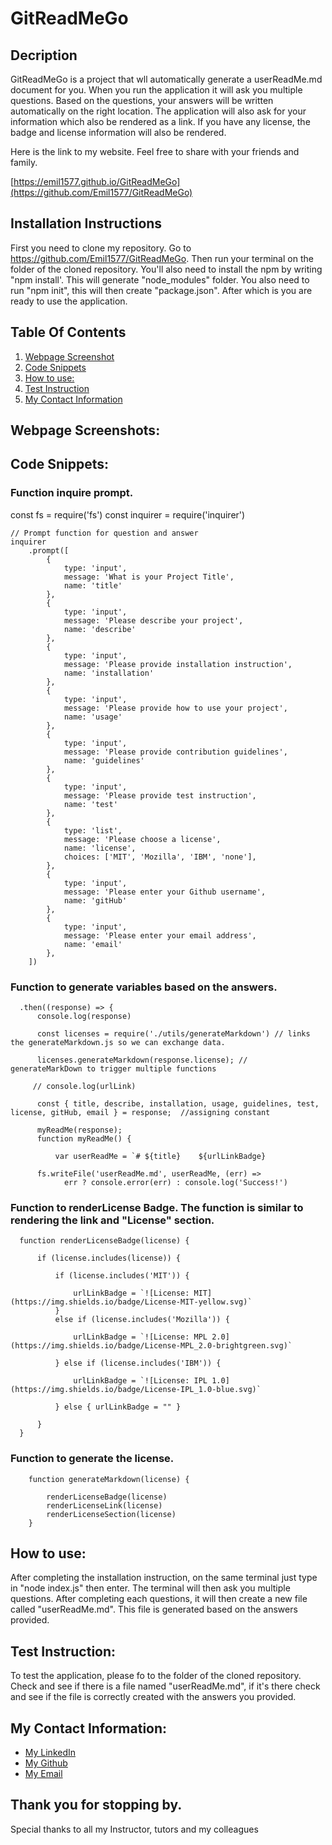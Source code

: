 # GitReadMeGo

## Decription

GitReadMeGo is a project that wll automatically generate a userReadMe.md document for you.  When you run the application it will ask you multiple questions.  Based on the questions, your answers will be written automatically on the right location. The application will also ask for your information which also be rendered as a link.  If you have any license, the badge and license information will also be rendered.  

Here is the link to my website.  Feel free to share with your friends and family.

[https://emil1577.github.io/GitReadMeGo](https://github.com/Emil1577/GitReadMeGo)

## Installation Instructions

First you need to clone my repository. Go to https://github.com/Emil1577/GitReadMeGo.  Then run your terminal on the folder of the cloned repository.  You'll also need to install the npm by writing "npm install'.  This will generate "node_modules" folder.  You also need to run "npm init", this will then create "package.json". After which is you are ready to use the application.

## Table Of Contents

1. [Webpage Screenshot](#webpage-screenshots)
2. [Code Snippets](#code-snippets)
3. [How to use:](#how-to-use)
4. [Test Instruction](#test-instruction)
5. [My Contact Information](#my-contact-information)

## Webpage Screenshots:


## Code Snippets: 

### Function inquire prompt.

const fs = require('fs')
const inquirer = require('inquirer')

    // Prompt function for question and answer
    inquirer
        .prompt([
            {
                type: 'input',
                message: 'What is your Project Title',
                name: 'title'
            },
            {
                type: 'input',
                message: 'Please describe your project',
                name: 'describe'
            },
            {
                type: 'input',
                message: 'Please provide installation instruction',
                name: 'installation'
            },
            {
                type: 'input',
                message: 'Please provide how to use your project',
                name: 'usage'
            },
            {
                type: 'input',
                message: 'Please provide contribution guidelines',
                name: 'guidelines'
            },
            {
                type: 'input',
                message: 'Please provide test instruction',
                name: 'test'
            },
            {
                type: 'list',
                message: 'Please choose a license',
                name: 'license',
                choices: ['MIT', 'Mozilla', 'IBM', 'none'],
            },
            {
                type: 'input',
                message: 'Please enter your Github username',
                name: 'gitHub'
            },
            {
                type: 'input',
                message: 'Please enter your email address',
                name: 'email'
            },
        ])

### Function to generate variables based on the answers.

      .then((response) => {
          console.log(response)

          const licenses = require('./utils/generateMarkdown') // links the generateMarkdown.js so we can exchange data.

          licenses.generateMarkdown(response.license); //  generateMarkDown to trigger multiple functions

         // console.log(urlLink)

          const { title, describe, installation, usage, guidelines, test, license, gitHub, email } = response;  //assigning constant 

          myReadMe(response);
          function myReadMe() {

              var userReadMe = `# ${title}    ${urlLinkBadge}
              
          fs.writeFile('userReadMe.md', userReadMe, (err) =>
                err ? console.error(err) : console.log('Success!')

    
### Function to renderLicense Badge.  The function is similar to rendering the link and "License" section.

      function renderLicenseBadge(license) {

          if (license.includes(license)) {

              if (license.includes('MIT')) {

                  urlLinkBadge = `![License: MIT](https://img.shields.io/badge/License-MIT-yellow.svg)`
              }
              else if (license.includes('Mozilla')) {

                  urlLinkBadge = `![License: MPL 2.0](https://img.shields.io/badge/License-MPL_2.0-brightgreen.svg)`

              } else if (license.includes('IBM')) {

                  urlLinkBadge = `![License: IPL 1.0](https://img.shields.io/badge/License-IPL_1.0-blue.svg)`

              } else { urlLinkBadge = "" }

          }
      }


### Function to generate the license.

        function generateMarkdown(license) {

            renderLicenseBadge(license)
            renderLicenseLink(license)
            renderLicenseSection(license)
        }

## How to use:

After completing the installation instruction, on the same terminal just type in "node index.js" then enter. The terminal will then ask you multiple questions.  After completing each questions, it will then create a new file called "userReadMe.md".  This file is generated based on the answers provided.

## Test Instruction:

To test the application, please fo to the folder of the cloned repository.  Check and see if there is a file named "userReadMe.md", if it's there check and see if the file is correctly created with the answers you provided. 


## My Contact Information:

* [My LinkedIn](https://www.linkedin.com/in/emil-ronquillo-76832a32/)
* [My Github](https://github.com/Emil1577)
* [My Email](mailto:emilronquillo@gmail.com)

## Thank you for stopping by. 

Special thanks to all my Instructor, tutors and my colleagues
